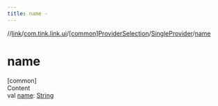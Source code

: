 ```yaml
---
title: name -
---
```

//[link](../../../index.md)/[com.tink.link.ui](../../index.md)/[[common]ProviderSelection](../index.md)/[SingleProvider](index.md)/[name](name.md)



# name  
[common]  
Content  
val [name](name.md): [String](https://kotlinlang.org/api/latest/jvm/stdlib/kotlin/-string/index.html)  



